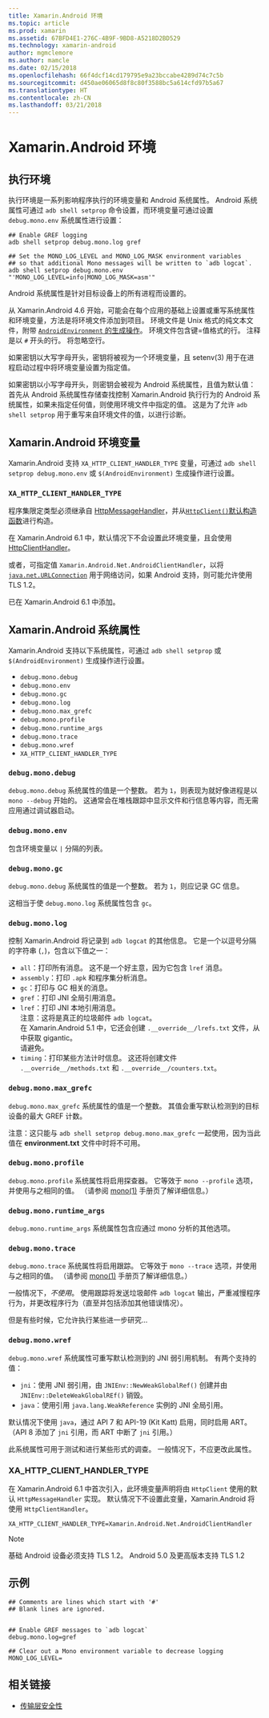 ```yaml
---
title: Xamarin.Android 环境
ms.topic: article
ms.prod: xamarin
ms.assetid: 67BFD4E1-276C-4B9F-9BD8-A5218D2BD529
ms.technology: xamarin-android
author: mgmclemore
ms.author: mamcle
ms.date: 02/15/2018
ms.openlocfilehash: 66f4dcf14cd179795e9a23bccabe4289d74c7c5b
ms.sourcegitcommit: d450ae06065d8f8c80f3588bc5a614cfd97b5a67
ms.translationtype: HT
ms.contentlocale: zh-CN
ms.lasthandoff: 03/21/2018
---
```

# <a name="xamarinandroid-environment"></a>Xamarin.Android 环境

## <a name="execution-environment"></a>执行环境

执行环境是一系列影响程序执行的环境变量和 Android 系统属性。 Android 系统属性可通过 `adb shell setprop` 命令设置，而环境变量可通过设置 `debug.mono.env` 系统属性进行设置：

```shell
## Enable GREF logging
adb shell setprop debug.mono.log gref

## Set the MONO_LOG_LEVEL and MONO_LOG_MASK environment variables
## so that additional Mono messages will be written to `adb logcat`.
adb shell setprop debug.mono.env "'MONO_LOG_LEVEL=info|MONO_LOG_MASK=asm'"
```

Android 系统属性是针对目标设备上的所有进程而设置的。

从 Xamarin.Android 4.6 开始，可能会在每个应用的基础上设置或重写系统属性和环境变量，方法是将环境文件添加到项目。 环境文件是 Unix 格式的纯文本文件，附带 [`AndroidEnvironment` 的生成操作](~/android/deploy-test/building-apps/build-process.md)。
环境文件包含键=值格式的行。
注释是以 `#` 开头的行。 将忽略空行。

如果密钥以大写字母开头，密钥将被视为一个环境变量，且 setenv(3) 用于在进程启动过程中将环境变量设置为指定值。

如果密钥以小写字母开头，则密钥会被视为 Android 系统属性，且值为默认值：首先从 Android 系统属性存储查找控制 Xamarin.Android 执行行为的 Android 系统属性，如果未指定任何值，则使用环境文件中指定的值。 这是为了允许 `adb shell setprop` 用于重写来自环境文件的值，以进行诊断。

## <a name="xamarinandroid-environment-variables"></a>Xamarin.Android 环境变量

Xamarin.Android 支持 `XA_HTTP_CLIENT_HANDLER_TYPE` 变量，可通过 `adb shell setprop debug.mono.env` 或 `$(AndroidEnvironment)` 生成操作进行设置。


### `XA_HTTP_CLIENT_HANDLER_TYPE`

程序集限定类型必须继承自 [HttpMessageHandler](https://docs.microsoft.com/dotnet/api/system.net.http.httpmessagehandler?view=xamarinandroid-7.1)，并从[`HttpClient()`默认构造函数](https://docs.microsoft.com/dotnet/api/system.net.http.httpclient.-ctor?view=xamarinandroid-7.1#System_Net_Http_HttpClient__ctor)进行构造。

在 Xamarin.Android 6.1 中，默认情况下不会设置此环境变量，且会使用 [HttpClientHandler](https://docs.microsoft.com/dotnet/api/system.net.http.httpclienthandler?view=xamarinandroid-7.1)。

或者，可指定值 `Xamarin.Android.Net.AndroidClientHandler`，以将 [`java.net.URLConnection`](https://developer.xamarin.com/api/type/Java.Net.URLConnection/) 用于网络访问，如果 Android 支持，则可能允许使用 TLS 1.2。

已在 Xamarin.Android 6.1 中添加。

## <a name="xamarinandroid-system-properties"></a>Xamarin.Android 系统属性

Xamarin.Android 支持以下系统属性，可通过 `adb shell setprop` 或 `$(AndroidEnvironment)` 生成操作进行设置。

* `debug.mono.debug`
* `debug.mono.env`
* `debug.mono.gc`
* `debug.mono.log`
* `debug.mono.max_grefc`
* `debug.mono.profile`
* `debug.mono.runtime_args`
* `debug.mono.trace`
* `debug.mono.wref`
* `XA_HTTP_CLIENT_HANDLER_TYPE`

### `debug.mono.debug`

`debug.mono.debug` 系统属性的值是一个整数。 若为 `1`，则表现为就好像进程是以 `mono --debug` 开始的。
这通常会在堆栈跟踪中显示文件和行信息等内容，而无需应用通过调试器启动。

### `debug.mono.env`

包含环境变量以 `|` 分隔的列表。

### `debug.mono.gc`

`debug.mono.debug` 系统属性的值是一个整数。
若为 `1`，则应记录 GC 信息。

这相当于使 `debug.mono.log` 系统属性包含 `gc`。

### `debug.mono.log`

控制 Xamarin.Android 将记录到 `adb logcat` 的其他信息。
它是一个以逗号分隔的字符串 (`,`)，包含以下值之一：

* `all`：打印所有消息。 这不是一个好主意，因为它包含 `lref` 消息。
* `assembly`：打印 `.apk` 和程序集分析消息。
* `gc`：打印与 GC 相关的消息。
* `gref`：打印 JNI 全局引用消息。
* `lref`：打印 JNI 本地引用消息。  
    注意：这将是真正的垃圾邮件 `adb logcat`。  
    在 Xamarin.Android 5.1 中，它还会创建 `.__override__/lrefs.txt` 文件，从中获取 gigantic。  
    请避免。
* `timing`：打印某些方法计时信息。 这还将创建文件 `.__override__/methods.txt` 和 `.__override__/counters.txt`。


### `debug.mono.max_grefc`

`debug.mono.max_grefc` 系统属性的值是一个整数。
其值会重写默认检测到的目标设备的最大 GREF 计数。

注意：这只能与 `adb shell setprop
debug.mono.max_grefc` 一起使用，因为当此值在 **environment.txt** 文件中时将不可用。

### `debug.mono.profile`

`debug.mono.profile` 系统属性将启用探查器。
它等效于 `mono --profile` 选项，并使用与之相同的值。 （请参阅 [mono(1)](http://docs.go-mono.com/?link=man%3amono(1)) 手册页了解详细信息。）

### `debug.mono.runtime_args`

`debug.mono.runtime_args` 系统属性包含应通过 mono 分析的其他选项。

### `debug.mono.trace`

`debug.mono.trace` 系统属性将启用跟踪。
它等效于 `mono --trace` 选项，并使用与之相同的值。 （请参阅 [mono(1)](http://docs.go-mono.com/?link=man%3amono(1)) 手册页了解详细信息。）

一般情况下，*不使用*。 使用跟踪将发送垃圾邮件 `adb logcat` 输出，严重减慢程序行为，并更改程序行为（直至并包括添加其他错误情况）。

但是有些时候，它允许执行某些进一步研究...

### `debug.mono.wref`

`debug.mono.wref` 系统属性可重写默认检测到的 JNI 弱引用机制。 有两个支持的值：

* `jni`：使用 JNI 弱引用，由 `JNIEnv::NewWeakGlobalRef()` 创建并由 `JNIEnv::DeleteWeakGlobalREf()` 销毁。
* `java`：使用引用 `java.lang.WeakReference` 实例的 JNI 全局引用。

默认情况下使用 `java`，通过 API 7 和 API-19 (Kit Katt) 启用，同时启用 ART。 （API 8 添加了 `jni` 引用，而 ART 中断了 `jni` 引用。）

此系统属性可用于测试和进行某些形式的调查。
一般情况下，不应更改此属性。

### <a name="xahttpclienthandlertype"></a>XA\_HTTP\_CLIENT\_HANDLER\_TYPE

在 Xamarin.Android 6.1 中首次引入，此环境变量声明将由 `HttpClient` 使用的默认 `HttpMessageHandler` 实现。 默认情况下不设置此变量，Xamarin.Android 将使用 `HttpClientHandler`。

```shell
XA_HTTP_CLIENT_HANDLER_TYPE=Xamarin.Android.Net.AndroidClientHandler
```

> [!NOTE]
> 基础 Android 设备必须支持 TLS 1.2。
Android 5.0 及更高版本支持 TLS 1.2


## <a name="example"></a>示例

```shell
## Comments are lines which start with '#'
## Blank lines are ignored.


## Enable GREF messages to `adb logcat`
debug.mono.log=gref

## Clear out a Mono environment variable to decrease logging
MONO_LOG_LEVEL=
```



## <a name="related-links"></a>相关链接

- [传输层安全性](~/cross-platform/app-fundamentals/transport-layer-security.md)
